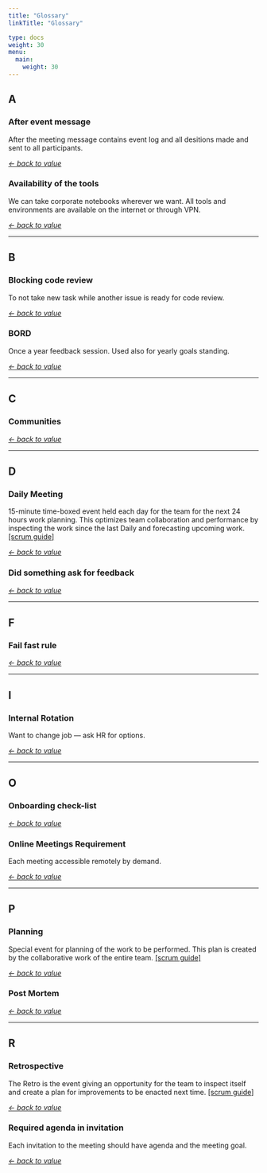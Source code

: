 ```yaml
---
title: "Glossary"
linkTitle: "Glossary"

type: docs
weight: 30
menu:
  main:
    weight: 30
---
```

## A

### After event message
After the meeting message contains event log and all desitions made and sent to all participants.

*[← back to value](../values/people/#3-we-respect-colleagues-time)*

### Availability of the tools
We can take corporate notebooks wherever we want. All tools and environments are available on the internet or through VPN.

*[← back to value](../values/people/#3-we-respect-colleagues-time)*
<hr />

## B

### Blocking code review
To not take new task while another issue is ready for code review. 

*[← back to value](../values/people/#1-common-goals-are-more-important-than-individual)*

### BORD
Once a year feedback session. Used also for yearly goals standing.

*[← back to value](../values/people/#4-we-give-and-request-constructive-feedback)*
<hr />

## C

### Communities

*[← back to value](../values/people/#1-common-goals-are-more-important-than-individual)*
<hr />

## D

### Daily Meeting
15-minute time-boxed event held each day for the team for the next 24 hours work planning. This optimizes team collaboration and performance by inspecting the work since the last Daily and forecasting upcoming work. [[scrum guide]](https://www.scrumguides.org/scrum-guide.html#events-daily)

*[← back to value](../values/people/#3-we-respect-colleagues-time)*

### Did something ask for feedback

*[← back to value](../values/people/#4-we-give-and-request-constructive-feedback)*
<hr />

## F

### Fail fast rule

*[← back to value](../values/people/#2-we-accept-mistakes-and-learn-from-them)*
<hr />

## I

### Internal Rotation

Want to change job — ask HR for options.

*[← back to value](../values/people/#5-your-job-is-safe-your-role-is-not)*
<hr />

## O

### Onboarding check-list

*[← back to value](../values/people/#1-common-goals-are-more-important-than-individual)*


### Online Meetings Requirement
Each meeting accessible remotely by demand.

*[← back to value](../values/people/#3-we-respect-colleagues-time)*
<hr />

## P

### Planning
Special event for planning of the work to be performed. This plan is created by the collaborative work of the entire team. [[scrum guide]](https://www.scrumguides.org/scrum-guide.html#events-planning)

*[← back to value](../values/people/#3-we-respect-colleagues-time)*

### Post Mortem

*[← back to value](../values/people/#2-we-accept-mistakes-and-learn-from-them)*
<hr />

## R

### Retrospective
The Retro is the event giving an opportunity for the team to inspect itself and create a plan for improvements to be enacted next time. [[scrum guide]](https://www.scrumguides.org/scrum-guide.html#events-retro)

*[← back to value](../values/people/#3-we-respect-colleagues-time)*

### Required agenda in invitation
Each invitation to the meeting should have agenda and the meeting goal.

*[← back to value](../values/people/#3-we-respect-colleagues-time)*
